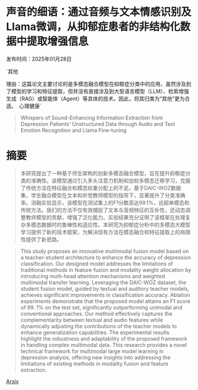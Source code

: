 # 声音的细语：通过音频与文本情感识别及Llama微调，从抑郁症患者的非结构化数据中提取增强信息

发布时间：2025年01月28日

`其他

理由：这篇论文主要讨论的是多模态融合模型在抑郁症分类中的应用，虽然涉及到了模型的学习和特征提取，但并没有直接涉及到大型语言模型（LLM）、检索增强生成（RAG）或智能体（Agent）等具体的技术。因此，将其归类为“其他”更为合适。` `心理健康`

> Whispers of Sound-Enhancing Information Extraction from Depression Patients' Unstructured Data through Audio and Text Emotion Recognition and Llama Fine-tuning

# 摘要

> 本研究提出了一种基于师生架构的创新多模态融合模型，旨在提升抑郁症分类的准确性。该模型通过引入多头注意力机制和加权多模态迁移学习，克服了传统方法在特征融合和模态权重分配上的不足。基于DAIC-WOZ数据集，学生融合模型在文本和听觉教师模型的指导下，显著提升了分类准确率。消融实验显示，该模型在测试集上的F1分数高达99.1%，远超单模态和传统方法。我们的方法不仅有效捕捉了文本与音频特征的互补性，还动态调整教师模型的贡献，增强了泛化能力。实验结果充分证明了该框架在处理复杂多模态数据时的鲁棒性和适应性。本研究为抑郁症分析中的多模态大模型学习提供了新的技术框架，为解决现有方法在模态融合和特征提取上的局限性提供了新思路。

> This study proposes an innovative multimodal fusion model based on a teacher-student architecture to enhance the accuracy of depression classification. Our designed model addresses the limitations of traditional methods in feature fusion and modality weight allocation by introducing multi-head attention mechanisms and weighted multimodal transfer learning. Leveraging the DAIC-WOZ dataset, the student fusion model, guided by textual and auditory teacher models, achieves significant improvements in classification accuracy. Ablation experiments demonstrate that the proposed model attains an F1 score of 99. 1% on the test set, significantly outperforming unimodal and conventional approaches. Our method effectively captures the complementarity between textual and audio features while dynamically adjusting the contributions of the teacher models to enhance generalization capabilities. The experimental results highlight the robustness and adaptability of the proposed framework in handling complex multimodal data. This research provides a novel technical framework for multimodal large model learning in depression analysis, offering new insights into addressing the limitations of existing methods in modality fusion and feature extraction.

[Arxiv](https://arxiv.org/abs/2501.16813)